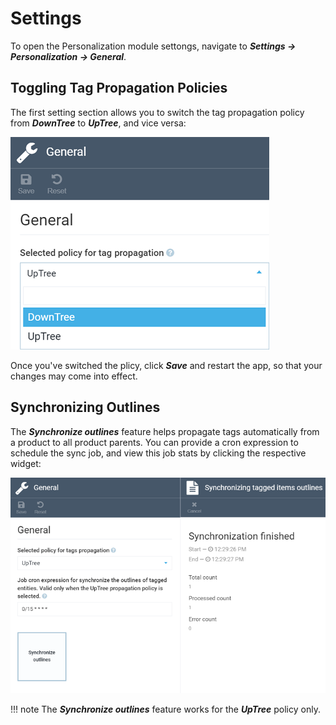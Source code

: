 # Settings

To open the Personalization module settongs, navigate to ***Settings -> Personalization -> General***.

## Toggling Tag Propagation Policies
The first setting section allows you to switch the tag propagation policy from ***DownTree*** to ***UpTree***, and vice versa:

![Propagation policy settings](media/policy-settings.png)

Once you've switched the plicy, click ***Save*** and restart the app, so that your changes may come into effect.

## Synchronizing Outlines

The ***Synchronize outlines*** feature helps propagate tags automatically from a product to all product parents. You can provide a cron expression to schedule the sync job, and view this job stats by clicking the respective widget:

![Synchronizing outlines](media/sync-outline.png)

!!! note
	The ***Synchronize outlines*** feature works for the ***UpTree*** policy only.